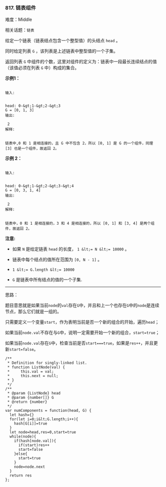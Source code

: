 ### 817. 链表组件

难度：Middle

相关话题：`链表`

给定一个链表（链表结点包含一个整型值）的头结点 `head` 。



同时给定列表 `G` ，该列表是上述链表中整型值的一个子集。



返回列表 `G` 中组件的个数，这里对组件的定义为：链表中一段最长连续结点的值（该值必须在列表 `G` 中）构成的集合。



 **示例1：** 





```

输入:

 
head: 0-&gt;1-&gt;2-&gt;3
G = [0, 1, 3]
输出:

 2
解释:

 
链表中,0 和 1 是相连接的，且 G 中不包含 2，所以 [0, 1] 是 G 的一个组件，同理 [3] 也是一个组件，故返回 2。
```

 **示例 2：** 





```

输入:

 
head: 0-&gt;1-&gt;2-&gt;3-&gt;4
G = [0, 3, 1, 4]
输出:

 2
解释:

 
链表中，0 和 1 是相连接的，3 和 4 是相连接的，所以 [0, 1] 和 [3, 4] 是两个组件，故返回 2。
```

 **注意:** 





* 如果 `N` 是给定链表 `head` 的长度， `1 &lt;= N &lt;= 10000` 。

* 链表中每个结点的值所在范围为 `[0, N - 1]` 。

*  `1 &lt;= G.length &lt;= 10000` 

*  `G`  是链表中所有结点的值的一个子集.






-----

思路：

题目意思就是如果当前`node`的`val`存在`G`中，并且和上一个也存在`G`中的`node`是连续节点，那么它们就是一组的。

只需要定义一个变量`start`，作为表明当前是否一个新的组合的开始，遍历`head`；

如果当前`node.val`不存在与`G`中，说明一定需要开始一个新的组合，`start=true`；

如果当前`node.val`存在`G`中，检查当前是否`start===true`，如果是`res++`，并且更新`start=false`。


```
/**
 * Definition for singly-linked list.
 * function ListNode(val) {
 *     this.val = val;
 *     this.next = null;
 * }
 */
/**
 * @param {ListNode} head
 * @param {number[]} G
 * @return {number}
 */
var numComponents = function(head, G) {
  let hash={}
  for(let i=0;i&lt;G.length;i++){
    hash[G[i]]=true
  }
  let node=head,res=0,start=true
  while(node){
    if(hash[node.val]){
      if(start)res++
      start=false
    }else{
      start=true
    }
    node=node.next
  }
  return res
};



```
